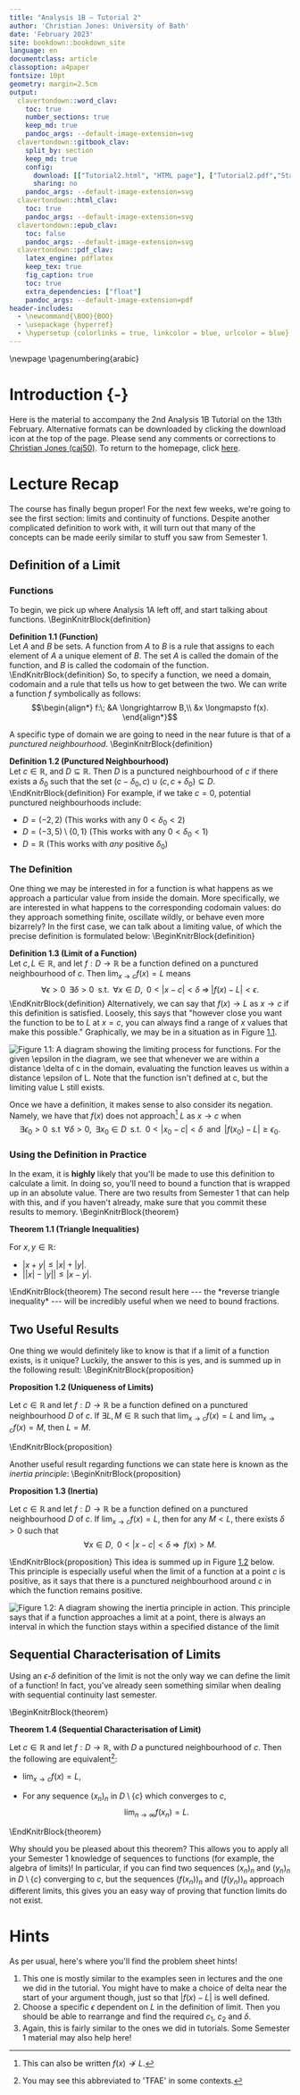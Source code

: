 ```yaml
---
title: "Analysis 1B — Tutorial 2"
author: 'Christian Jones: University of Bath'
date: 'February 2023'
site: bookdown::bookdown_site
language: en
documentclass: article
classoption: a4paper
fontsize: 10pt
geometry: margin=2.5cm
output:
  clavertondown::word_clav:
    toc: true
    number_sections: true
    keep_md: true
    pandoc_args: --default-image-extension=svg
  clavertondown::gitbook_clav:
    split_by: section
    keep_md: true
    config:
      download: [["Tutorial2.html", "HTML page"], ["Tutorial2.pdf","Standard print PDF"], ["Tutorial2Clear.pdf","Clear print PDF"], ["Tutorial2Large.pdf","Large print PDF"], ["Tutorial2.docx","Accessible Word document"], ["Tutorial2.epub","Accessible EPub book" ]]
      sharing: no
    pandoc_args: --default-image-extension=svg
  clavertondown::html_clav:
    toc: true
    pandoc_args: --default-image-extension=svg
  clavertondown::epub_clav:
    toc: false
    pandoc_args: --default-image-extension=svg
  clavertondown::pdf_clav:
    latex_engine: pdflatex
    keep_tex: true
    fig_caption: true
    toc: true
    extra_dependencies: ["float"]
    pandoc_args: --default-image-extension=pdf
header-includes:
  - \newcommand{\BOO}{BOO}
  - \usepackage {hyperref}
  - \hypersetup {colorlinks = true, linkcolor = blue, urlcolor = blue}
---
```

<!-- This is needed since I am working with svg files from mathcha.io. It converts the graphics files to something that can be used in the pdf files. Code taken from https://stackoverflow.com/questions/50165404/how-to-make-a-pdf-using-bookdown-including-svg-images/56044642#56044642 -->

\newpage
\pagenumbering{arabic}

# Introduction {-}
Here is the material to accompany the 2nd Analysis 1B Tutorial on the 13th February. Alternative formats can be downloaded by clicking the download icon at the top of the page. Please send any comments or corrections to [Christian Jones (caj50)](mailto:caj50@bath.ac.uk). To return to the homepage, click [here](http://caj50.github.io/tutoring.html).

# Lecture Recap
The course has finally begun proper! For the next few weeks, we're going to see the first section: limits and continuity of functions. Despite another complicated definition to work with, it will turn out that many of the concepts can be made eerily similar to stuff you saw from Semester 1.

## Definition of a Limit

### Functions
To begin, we pick up where Analysis 1A left off, and start talking about functions.
\BeginKnitrBlock{definition}<div class="bookdown-definition" custom-style="DefinitionStyle" id="def:def1"><span class="def:def1" custom-style="NameStyle"><strong><span id="def:def1"></span>Definition 1.1   (Function) </strong></span><div>Let $A$ and $B$ be sets. A function from $A$ to $B$ is a rule that assigns to each element of $A$ a unique element of $B$. The set $A$ is called the domain of the function, and $B$ is called the codomain of the function.</div></div>\EndKnitrBlock{definition}
So, to specify a function, we need a domain, codomain and a rule that tells us how to get between the two. We can write a function $f$ symbolically as follows:
$$\begin{align*}
f:\; &A \longrightarrow B,\\
&x \longmapsto f(x).
\end{align*}$$

A specific type of domain we are going to need in the near future is that of a *punctured neighbourhood*.
\BeginKnitrBlock{definition}<div class="bookdown-definition" custom-style="DefinitionStyle" id="def:def2"><span class="def:def2" custom-style="NameStyle"><strong><span id="def:def2"></span>Definition 1.2   (Punctured Neighbourhood) </strong></span><div>Let $c\in\mathbb{R}$, and $D \subseteq \mathbb{R}$. Then $D$ is a punctured neighbourhood of $c$ if there exists a $\delta_0$ such that the set $(c-\delta_0,c)\cup(c,c + \delta_0) \subseteq D.$</div></div>\EndKnitrBlock{definition}
For example, if we take $c = 0$, potential punctured neighbourhoods include:

* $D = (-2,2)$ (This works with any $0 < \delta_0 < 2$)
* $D = (-3,5)\setminus\lbrace0,1\rbrace$ (This works with any $0 < \delta_0 < 1$)
* $D = \mathbb{R}$ (This works with *any* positive $\delta_0$)

### The Definition
One thing we may be interested in for a function is what happens as we approach a particular value from inside the domain. More specifically, we are interested in what happens to the corresponding codomain values: do they approach something finite, oscillate wildly, or behave even more bizarrely? In the first case, we can talk about a limiting value, of which the precise definition is formulated below:
\BeginKnitrBlock{definition}<div class="bookdown-definition" custom-style="DefinitionStyle" id="def:def3"><span class="def:def3" custom-style="NameStyle"><strong><span id="def:def3"></span>Definition 1.3   (Limit of a Function) </strong></span><div>Let $c, L\in\mathbb{R}$, and let $f: D \longrightarrow \mathbb{R}$ be a function defined on a punctured neighbourhood of $c$. Then $\lim_{x \to c} f(x) = L$ means $$\forall \epsilon > 0 \;\; \exists \delta > 0\;\; \text{s.t.} \;\; \forall x \in D, \;\; 0 < \lvert x - c \rvert < \delta \;\Rightarrow\; \lvert f(x) - L \rvert < \epsilon.$$</div></div>\EndKnitrBlock{definition}
Alternatively, we can say that $f(x) \to L$ as $x \to c$ if this definition is satisfied. Loosely, this says that "however close you want the function to be to $L$ at $x = c$, you can always find a range of $x$ values that make this possible." Graphically, we may be in a situation as in Figure <a href="#fig:funclim">1.1</a>.

![Figure 1.1: A diagram showing the limiting process for functions. For the given $\epsilon$ in the diagram, we see that whenever we are within a distance $\delta$ of $c$ in the domain, evaluating the function leaves us within a distance $\epsilon$ of $L$. Note that the function isn't defined at $c$, but the limiting value $L$ still exists.](Functionlimit.svg)

Once we have a definition, it makes sense to also consider its negation. Namely, we have that $f(x)$ does not approach[^1] $L$ as $x \to c$ when $$\exists \epsilon_0 > 0\;\;\text{s.t}\;\;\forall \delta > 0,\;\; \exists x_0 \in D \;\; \text{s.t.}\;\; 0 < \lvert x_0 - c \rvert < \delta\;\; \text{and}\;\; \lvert f(x_0) - L \rvert \geq \epsilon_0.$$

### Using the Definition in Practice
In the exam, it is **highly** likely that you'll be made to use this definition to calculate a limit. In doing so, you'll need to bound a function that is wrapped up in an absolute value. There are two results from Semester 1 that can help with this, and if you haven't already, make sure that you commit these results to memory.
\BeginKnitrBlock{theorem}<div class="bookdown-theorem" custom-style="TheoremStyleUpright" id="thm:thm46"><span class="thm:thm46" custom-style="NameStyle"><strong><span id="thm:thm46"></span>Theorem 1.1   (Triangle Inequalities) </strong></span><p>For $x,y \in \mathbb{R}$:
  
  *  $\lvert x + y \rvert \leq \lvert x \rvert + \lvert y \rvert.$
  *  $\left\lvert \lvert x \rvert - \lvert y \rvert \right\rvert \leq \lvert x - y \rvert.$
  </p></div>\EndKnitrBlock{theorem}
The second result here --- the *reverse triangle inequality* --- will be incredibly useful when we need to bound fractions.

[^1]: This can also be written $f(x) \not\to L$.

## Two Useful Results
One thing we would definitely like to know is that if a limit of a function exists, is it unique? Luckily, the answer to this is yes, and is summed up in the following result:
\BeginKnitrBlock{proposition}<div class="bookdown-proposition" custom-style="TheoremStyleUpright" id="prp:prop1"><span class="prp:prop1" custom-style="NameStyle"><strong><span id="prp:prop1"></span>Proposition 1.2   (Uniqueness of Limits) </strong></span><p>Let $c\in\mathbb{R}$ and let $f:D \to \mathbb{R}$ be a function defined on a punctured neighbourhood $D$ of $c$. If $\exists L, M \in \mathbb{R}$ such that $\lim_{x\to c} f(x) = L$ and $\lim_{x\to c} f(x) = M$, then $L=M$.</p></div>\EndKnitrBlock{proposition}

Another useful result regarding functions we can state here is known as the *inertia principle*:
\BeginKnitrBlock{proposition}<div class="bookdown-proposition" custom-style="TheoremStyleUpright" id="prp:prop2"><span class="prp:prop2" custom-style="NameStyle"><strong><span id="prp:prop2"></span>Proposition 1.3   (Inertia) </strong></span><p>Let $c\in\mathbb{R}$ and let $f:D \to \mathbb{R}$ be a function defined on a punctured neighbourhood $D$ of $c$. If $\lim_{x\to c} f(x) = L$, then for any $M < L$, there exists $\delta > 0$ such that $$\forall x \in D,\;\; 0 < \lvert x - c \rvert < \delta \; \Rightarrow \;\; f(x) > M.$$</p></div>\EndKnitrBlock{proposition}
This idea is summed up in Figure <a href="#fig:inertia">1.2</a> below. This principle is especially useful when the limit of a function at a point $c$ is positive, as it says that there is a punctured neighbourhood around $c$ in which the function remains positive.

![Figure 1.2: A diagram showing the inertia principle in action. This principle says that if a function approaches a limit at a point, there is always an interval in which the function stays within a specified distance of the limit](Inertia.svg)

## Sequential Characterisation of Limits
Using an $\epsilon$-$\delta$ definition of the limit is not the only way we can define the limit of a function! In fact, you've already seen something similar when dealing with sequential continuity last semester.

\BeginKnitrBlock{theorem}<div class="bookdown-theorem" custom-style="TheoremStyleUpright" id="thm:thm1"><span class="thm:thm1" custom-style="NameStyle"><strong><span id="thm:thm1"></span>Theorem 1.4   (Sequential Characterisation of Limit) </strong></span><p>Let $c\in\mathbb{R}$ and let $f: D \to \mathbb{R}$, with $D$ a punctured neighbourhood of $c$. Then the following are equivalent[^2]:
  
* $\lim_{x\to c}f(x) = L,$
  
* For any sequence $(x_n)_n$ in $D\setminus\lbrace c \rbrace$ which converges to $c$, $$\lim_{n\to\infty}f(x_n) =L.$$
  </p></div>\EndKnitrBlock{theorem}

Why should you be pleased about this theorem? This allows you to apply all your Semester 1 knowledge of sequences to functions (for example, the algebra of limits)! In particular, if you can find two sequences $(x_n)_n$ and $(y_n)_n$ in $D\setminus\lbrace c\rbrace$ converging to $c$, but the sequences $\left(f(x_n)\right)_n$ and $\left(f(y_n)\right)_n$ approach different limits, this gives you an easy way of proving that function limits do not exist.

[^2]: You may see this abbreviated to 'TFAE' in some contexts.

# Hints
As per usual, here's where you'll find the problem sheet hints!

1) This one is mostly similar to the examples seen in lectures and the one we did in the tutorial. You might have to make a choice of delta near the start of your argument though, just so that $\lvert f(x) - L \rvert$ is well defined.
2) Choose a specific $\epsilon$ dependent on $L$ in the definition of limit. Then you should be able to rearrange and find the required $c_1$, $c_2$ and $\delta$.
3) Again, this is fairly similar to the ones we did in tutorials. Some Semester 1 material may also help here!
 

<!--chapter:end:index.Rmd-->

